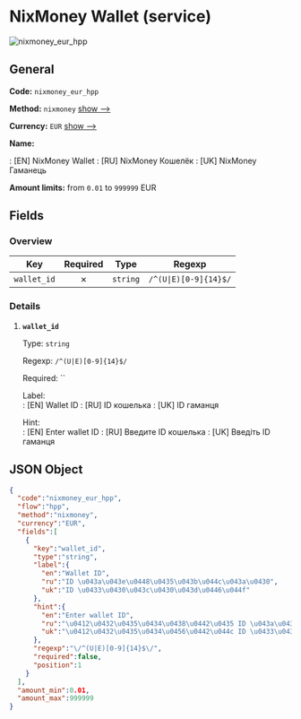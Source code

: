 
# NixMoney Wallet (service) 
![nixmoney_eur_hpp](https://static.openfintech.io/payment_methods/nixmoney_eur_hpp/logo.svg?w=400&c=v0.59.26#w200)  

## General 
 
**Code:** `nixmoney_eur_hpp` 
 
**Method:** `nixmoney` 
 [show -->](/payment-methods/nixmoney/) 
 
**Currency:** `EUR` [show -->](/currencies/EUR/) 
 
**Name:** 
 
:	[EN] NixMoney Wallet 
:	[RU] NixMoney Кошелёк 
:	[UK] NixMoney Гаманець 
 
**Amount limits:** from `0.01` to `999999` EUR 

## Fields 

### Overview 

|Key|Required|Type|Regexp| 
|:---:|:---:|:---:|:---:| 
|`wallet_id`|✗|`string`|`/^(U\|E)[0-9]{14}$/`| 
 

### Details 
 
1. **`wallet_id`** 
 
	Type: `string` 
 
	Regexp: `/^(U|E)[0-9]{14}$/` 
 
	Required: `` 
 
	Label:  
	: [EN] Wallet ID 
	: [RU] ID кошелька 
	: [UK] ID гаманця 
 
	Hint:  
	: [EN] Enter wallet ID 
	: [RU] Введите ID кошелька 
	: [UK] Введіть ID гаманця 
 

## JSON Object 

```json
{
  "code":"nixmoney_eur_hpp",
  "flow":"hpp",
  "method":"nixmoney",
  "currency":"EUR",
  "fields":[
    {
      "key":"wallet_id",
      "type":"string",
      "label":{
        "en":"Wallet ID",
        "ru":"ID \u043a\u043e\u0448\u0435\u043b\u044c\u043a\u0430",
        "uk":"ID \u0433\u0430\u043c\u0430\u043d\u0446\u044f"
      },
      "hint":{
        "en":"Enter wallet ID",
        "ru":"\u0412\u0432\u0435\u0434\u0438\u0442\u0435 ID \u043a\u043e\u0448\u0435\u043b\u044c\u043a\u0430",
        "uk":"\u0412\u0432\u0435\u0434\u0456\u0442\u044c ID \u0433\u0430\u043c\u0430\u043d\u0446\u044f"
      },
      "regexp":"\/^(U|E)[0-9]{14}$\/",
      "required":false,
      "position":1
    }
  ],
  "amount_min":0.01,
  "amount_max":999999
}
```  
